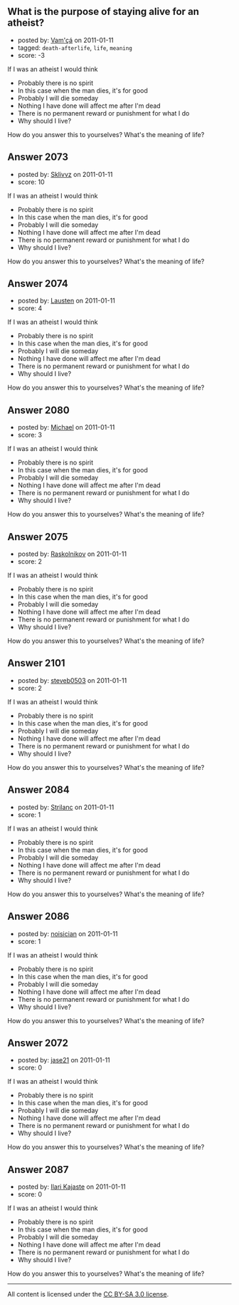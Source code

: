 ## What is the purpose of staying alive for an atheist?

- posted by: [Vam'çá](https://stackexchange.com/users/-1/384-vam) on 2011-01-11
- tagged: `death-afterlife`, `life`, `meaning`
- score: -3

If I was an atheist I would think

* Probably there is no spirit
* In this case when the man dies, it's for good
* Probably I will die someday
* Nothing I have done will affect me after I'm dead
* There is no permanent reward or punishment for what I do
* Why should I live?

How do you answer this to yourselves? What's the meaning of life?


## Answer 2073

- posted by: [Sklivvz](https://stackexchange.com/users/-1/675-sklivvz) on 2011-01-11
- score: 10

If I was an atheist I would think

* Probably there is no spirit
* In this case when the man dies, it's for good
* Probably I will die someday
* Nothing I have done will affect me after I'm dead
* There is no permanent reward or punishment for what I do
* Why should I live?

How do you answer this to yourselves? What's the meaning of life?


## Answer 2074

- posted by: [Lausten](https://stackexchange.com/users/-1/584-lausten) on 2011-01-11
- score: 4

If I was an atheist I would think

* Probably there is no spirit
* In this case when the man dies, it's for good
* Probably I will die someday
* Nothing I have done will affect me after I'm dead
* There is no permanent reward or punishment for what I do
* Why should I live?

How do you answer this to yourselves? What's the meaning of life?


## Answer 2080

- posted by: [Michael](https://stackexchange.com/users/-1/377-michael) on 2011-01-11
- score: 3

If I was an atheist I would think

* Probably there is no spirit
* In this case when the man dies, it's for good
* Probably I will die someday
* Nothing I have done will affect me after I'm dead
* There is no permanent reward or punishment for what I do
* Why should I live?

How do you answer this to yourselves? What's the meaning of life?


## Answer 2075

- posted by: [Raskolnikov](https://stackexchange.com/users/-1/144-raskolnikov) on 2011-01-11
- score: 2

If I was an atheist I would think

* Probably there is no spirit
* In this case when the man dies, it's for good
* Probably I will die someday
* Nothing I have done will affect me after I'm dead
* There is no permanent reward or punishment for what I do
* Why should I live?

How do you answer this to yourselves? What's the meaning of life?


## Answer 2101

- posted by: [steveb0503](https://stackexchange.com/users/-1/771-steveb0503) on 2011-01-11
- score: 2

If I was an atheist I would think

* Probably there is no spirit
* In this case when the man dies, it's for good
* Probably I will die someday
* Nothing I have done will affect me after I'm dead
* There is no permanent reward or punishment for what I do
* Why should I live?

How do you answer this to yourselves? What's the meaning of life?


## Answer 2084

- posted by: [Strilanc](https://stackexchange.com/users/-1/397-strilanc) on 2011-01-11
- score: 1

If I was an atheist I would think

* Probably there is no spirit
* In this case when the man dies, it's for good
* Probably I will die someday
* Nothing I have done will affect me after I'm dead
* There is no permanent reward or punishment for what I do
* Why should I live?

How do you answer this to yourselves? What's the meaning of life?


## Answer 2086

- posted by: [noisician](https://stackexchange.com/users/-1/90-noisician) on 2011-01-11
- score: 1

If I was an atheist I would think

* Probably there is no spirit
* In this case when the man dies, it's for good
* Probably I will die someday
* Nothing I have done will affect me after I'm dead
* There is no permanent reward or punishment for what I do
* Why should I live?

How do you answer this to yourselves? What's the meaning of life?


## Answer 2072

- posted by: [jase21](https://stackexchange.com/users/-1/639-jase21) on 2011-01-11
- score: 0

If I was an atheist I would think

* Probably there is no spirit
* In this case when the man dies, it's for good
* Probably I will die someday
* Nothing I have done will affect me after I'm dead
* There is no permanent reward or punishment for what I do
* Why should I live?

How do you answer this to yourselves? What's the meaning of life?


## Answer 2087

- posted by: [Ilari Kajaste](https://stackexchange.com/users/-1/726-ilari-kajaste) on 2011-01-11
- score: 0

If I was an atheist I would think

* Probably there is no spirit
* In this case when the man dies, it's for good
* Probably I will die someday
* Nothing I have done will affect me after I'm dead
* There is no permanent reward or punishment for what I do
* Why should I live?

How do you answer this to yourselves? What's the meaning of life?



---

All content is licensed under the [CC BY-SA 3.0 license](https://creativecommons.org/licenses/by-sa/3.0/).
